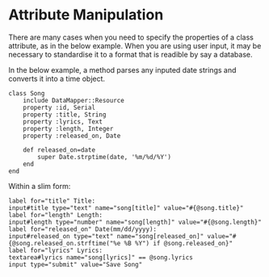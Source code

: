 # Attribute Manipulation

There are many cases when you need to specify the properties of a class attribute, as in the below example. When you are using user input, it may be necessary to standardise it to a format that is readible by say a database. 

In the below example, a method parses any inputed date strings and converts it into a time object.
```
class Song
    include DataMapper::Resource
    property :id, Serial
    property :title, String
    property :lyrics, Text
    property :length, Integer
    property :released_on, Date 

    def released_on=date
        super Date.strptime(date, '%m/%d/%Y')
    end
end
```
Within a slim form:

```
label for="title" Title:
input#title type="text" name="song[title]" value="#{@song.title}"
label for="length" Length:
input#length type="number" name="song[length]" value="#{@song.length}"
label for="released_on" Date(mm/dd/yyyy):
input#released_on type="text" name="song[released_on]" value="#{@song.released_on.strftime("%e %B %Y") if @song.released_on}"
label for="lyrics" Lyrics:
textarea#lyrics name="song[lyrics]" == @song.lyrics
input type="submit" value="Save Song"
```